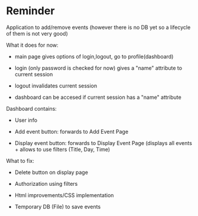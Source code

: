 # Reminder
Application to add/remove events (however there is no DB yet so a lifecycle of them is not very good)

What it does for now:

- main page gives options of login,logout, go to profile(dashboard)

- login (only password is checked for now) gives a "name" attribute to current session

- logout invalidates current session

- dashboard can be accesed if current session has a "name" attribute

Dashboard contains:

- User info

- Add event button: forwards to Add Event Page

- Display event button: forwards to Display Event Page (displays all events + allows to use filters (Title, Day, Time)

What to fix:


- Delete button on display page

- Authorization using filters

- Html improvements/CSS implementation

- Temporary DB (File) to save events

